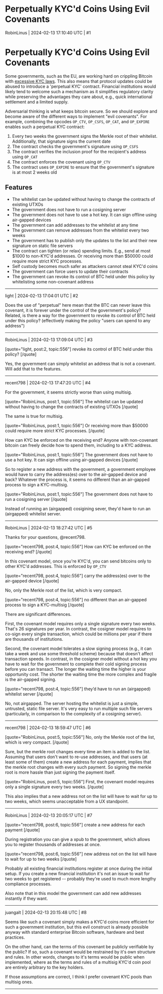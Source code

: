 # Perpetually KYC'd Coins Using Evil Covenants

RobinLinus | 2024-02-13 17:10:40 UTC | #1

# Perpetually KYC'd Coins Using Evil Covenants

Some governments, such as the EU, are working hard on crippling Bitcoin with [excessive KYC laws](https://www.coindesk.com/learn/mica-eus-comprehensive-new-crypto-regulation-explained/). This also means that protocol updates could be abused to introduce a 'perpetual KYC' contract. Financial institutions would likely tend to welcome such a mechanism as it simplifies regulatory clarity while preserving the advantages they care about, e.g., quick international settlement and a limited supply.

Adversarial thinking is what keeps bitcoin secure. So we should explore and become aware of the different ways to implement "evil covenants". For example, combining the opcodes `OP_CTV`, `OP_CSFS`, `OP_CAT`, and `OP_EXPIRE` enables such a perpetual KYC contract:

1. Every two weeks the government signs the Merkle root of their whitelist. Additionally, that signature signs the current date
2. The contract checks the government's signature using `OP_CSFS`
3. The contract verifies the inclusion proof for the recipient's address using `OP_CAT`
4. The contract enforces the covenant using `OP_CTV`
5. The contract uses `OP_EXPIRE` to ensure that the government's signature is at most 2 weeks old

## Features
- The whitelist can be updated without having to change the contracts of existing UTXOs
- The government does not have to run a cosigning server
- The government does not have to use a hot key. It can sign offline using air-gapped devices
- The government can add addresses to the whitelist at any time
- The government can remove addresses from the whitelist every two weeks
- The government has to publish only the updates to the list and their new signature on static file servers
- The contract can tighten (or relax) spending limits. E.g., send at most $1000 to non-KYC'd addresses. Or receiving more than $50000 could require more strict KYC processes.
- Self custody becomes much safer as attackers cannot steal KYC'd coins 
- The government can force users to update their contracts
- The government can revoke its control of BTC held under this policy by whitelisting some non-covenant address

-------------------------

light | 2024-02-13 17:04:01 UTC | #2

Does the use of "perpetual" here mean that the BTC can never leave this covenant, it is forever under the control of the government's policy? Related, is there a way for the government to revoke its control of BTC held under this policy? (effectively making the policy "users can spend to any address")

-------------------------

RobinLinus | 2024-02-13 17:09:04 UTC | #3

[quote="light, post:2, topic:556"]
revoke its control of BTC held under this policy?
[/quote]

Yes, the government can simply whitelist an address that is not a covenant. Will add that to the features.

-------------------------

recent798 | 2024-02-13 17:47:20 UTC | #4

For the government, it seems strictly worse than using multisig.

[quote="RobinLinus, post:1, topic:556"]
The whitelist can be updated without having to change the contracts of existing UTXOs
[/quote]

The same is true for multisig.

[quote="RobinLinus, post:1, topic:556"]
Or receiving more than $50000 could require more strict KYC processes.
[/quote]

How can KYC be enforced on the receiving end? Anyone with non-covenant bitcoin can freely decide how to spend them, including to a KYC address.

[quote="RobinLinus, post:1, topic:556"]
The government does not have to use a hot key. It can sign offline using air-gapped devices
[/quote]

So to register a new address with the government, a government employee would have to carry the address(es) over to the air-gapped device and back? Whatever the process is, it seems no different than an air-gapped process to sign a KYC-multisig.

[quote="RobinLinus, post:1, topic:556"]
The government does not have to run a cosigning server
[/quote]

Instead of running an (airgapped) cosigining sever, they'd have to run an (airgapped) whitelist server.

-------------------------

RobinLinus | 2024-02-13 18:27:42 UTC | #5

Thanks for your questions, @recent798. 

[quote="recent798, post:4, topic:556"]
How can KYC be enforced on the receiving end?
[/quote]

In this covenant model, once you're KYC'd, you can send bitcoins only to other KYC'd addresses. This is enforced by `OP_CTV`

[quote="recent798, post:4, topic:556"]
carry the address(es) over to the air-gapped device
[/quote]

No, only the Merkle root of the list, which is very compact.

[quote="recent798, post:4, topic:556"]
no different than an air-gapped process to sign a KYC-multisig
[/quote]


There are significant differences. 

First, the covenant model requires only a single signature every two weeks. That's 26 signatures per year. In contrast, the cosigner model requires to co-sign every single transaction, which could be millions per year if there are thousands of institutions.

Second, the covenant model tolerates a slow signing process (e.g., it can take a week and use some threshold scheme) because that doesn't affect transaction speeds. In contrast, in the cosigner model without a hot key you have to wait for the government to complete their cold signing process before you can transact. The longer the waiting time the higher is your opportunity cost. The shorter the waiting time the more complex and fragile is the air-gapped signing.


[quote="recent798, post:4, topic:556"]
they’d have to run an (airgapped) whitelist server
[/quote]

No, not airgapped. The server hosting the whitelist is just a simple, untrusted, static file server. It's very easy to run multiple such file servers (particularly, in comparison to the complexity of a cosigning server).

-------------------------

recent798 | 2024-02-13 18:59:47 UTC | #6

[quote="RobinLinus, post:5, topic:556"]
No, only the Merkle root of the list, which is very compact.
[/quote]

Sure, but the merkle root changes every time an item is added to the list. Assuming that users don't want to re-use addresses, and that users (at least some of them) create a new address for each payment, implies that the merkle root changes with every such payment. So signing the merkle root is more hassle than just signing the payment itself.

[quote="RobinLinus, post:5, topic:556"]
First, the covenant model requires only a single signature every two weeks.
[/quote]

This also implies that a new address not on the list will have to wait for up to two weeks, which seems unacceptable from a UX standpoint.

-------------------------

RobinLinus | 2024-02-13 20:05:17 UTC | #7

[quote="recent798, post:6, topic:556"]
create a new address for each payment
[/quote]

During registration you can give a xpub to the government, which allows you to register thousands of addresses at once.

[quote="recent798, post:6, topic:556"]
new address not on the list will have to wait for up to two weeks
[/quote]

Probably all existing financial institutions register at once during the initial setup. If you create a new financial institution it's not an issue to wait for two weeks to get registered -- probably they're used to much more lengthy compliance processes. 

Also note that in this model the government can add new addresses instantly if they want.

-------------------------

juangalt | 2024-02-13 20:15:48 UTC | #8

Seems like such a covenant simply makes a KYC'd coins more efficient for such a government institution, but this evil construct is already possible anyway with standard enterprise Bitcoin software, hardware and best practices. 

On the other hand, can the terms of this covenant be publicly verifiable by the public? If so, such a covenant would be restrained by it's own structure and rules. In other words, changes to it's terms would be public when implemented, where as the terms and rules of a multisig KYC'd coin pool are entirely arbitrary to the key holders. 

If those assumptions are correct, I think I prefer covenant KYC pools than multisig ones.

-------------------------

